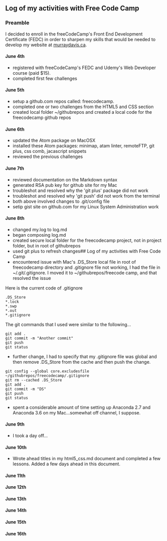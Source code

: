 ## Log of my activities with Free Code Camp

### Preamble

I decided to enroll in the freeCodeCamp's Front End Development Certificate (FEDC) in order to sharpen my skills that would be needed to develop my website at [murraydavis.ca](https://murraydavis.ca).

#### June 4th

* registered with freeCodeCamp's FEDC and Udemy's Web Developer course (paid $15).
* completed first few challenges

#### June 5th

* setup a github.com repos called: freecodecamp.
* completed one or two challenges from the HTML5 and CSS section
* created local folder ~/githubrepos and created a local code for the freecodecamp github repos

#### June 6th

* updated the Atom package on MacOSX
* installed these Atom packages: minimap, atam linter, remoteFTP, git plus, css comb, jacascript snippets
* reviewed the previous challenges

#### June 7th

* reviewed documentation on the Markdown syntax
* generated RSA pub key for github site for my Mac
* troubleshot and resolved why the 'git plus' package did not work
* troubleshot and resolved why 'git push' did not work from the terminal
* both above involved changes to .git/config file
* setip gist site on github.com for my Linux System Administration work

#### June 8th

* changed my.log to log.md
* began composing log.md
* created secure local folder for the freecodecamp project, not in project folder, but in root of githubrepos
* used git plus to refresh changes## Log of my activities with Free Code Camp
* encountered issue with Mac's .DS_Store local file in root of freecodecamp directory and .gitignore file not working, I had the file in ~/.git/.gitignore. I moved it to ~/githubrepos/freecode camp, and that resolved the issue

Here is the current code of .gitignore

```
.DS_Store
*.lock
*.swp
*.out
*.gitignore
```

The git commands that I used were similar to the following...

```
git add .
git commit -m "Another commit"
git push
git status
```

* further change, I had to specify that my .gitignore file was global and then remove .DS_Store from the cache and then push the change.

```
git config --global core.excludesfile ~/githubrepos/freecodecamp/.gitignore
git rm --cached .DS_Store
git add .
git commit -m "DS"
git push
git status
```

* spent a considerable amount of time setting up Anaconda 2.7 and Anaconda 3.6 on my Mac...somewhat off channel, I suppose.

#### June 9th

* I took a day off...

#### June 10th

* Wrote ahead titles in my html5_css.md document and completed a few lessons. Added a few days ahead in this document.

#### June 11th
#### June 12th
#### June 13th
#### June 14th
#### June 15th
#### June 16th
